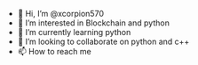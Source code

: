 - 👋 Hi, I’m @xcorpion570
- 👀 I’m interested in Blockchain and python 
- 🌱 I’m currently learning python
- 💞️ I’m looking to collaborate on python and c++
- 📫 How to reach me 

<!---
xcorpion570/xcorpion570 is a ✨ special ✨ repository because its `README.md` (this file) appears on your GitHub profile.
You can click the Preview link to take a look at your changes.
--->
